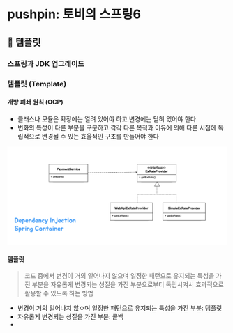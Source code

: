 # pushpin: 토비의 스프링6
## :seedling: 템플릿

### 스프링과 JDK 업그레이드

### 템플릿 (Template)
#### 개방 폐쇄 원칙 (OCP)
- 클래스나 모듈은 확장에는 열려 있어야 하고 변경에는 닫혀 있어야 한다
- 변화의 특성이 다른 부분을 구분하고 각각 다른 목적과 이유에 의해 다른 시점에 독립적으로 변경될 수 있는 효율적인 구조를 만들어야 한다

![](./images/017.png)

#### 템플릿
> 코드 중에서 변경이 거의 일어나지 않으며 일정한 패턴으로 유지되는 특성을 가진 부분을 
> 자유롭게 변경되는 성질을 가진 부분으로부터 독립시켜서 효과적으로 활용할 수 있도록 하는 방법

- 변경이 거의 일어나지 않ㅇ며 일정한 패턴으로 유지되는 특성을 가진 부분: 템플릿
- 자유롭게 변경되는 성질을 가진 부분: 콜백
- 